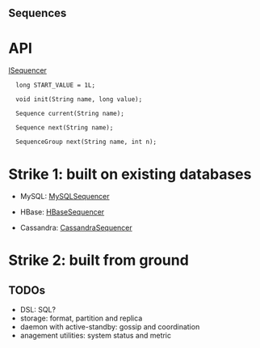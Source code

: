
Sequences
---------

# API

[ISequencer](sequences-api/src/main/java/com/spike/giantdataanalysis/sequences/api/ISequencer.java)

	  long START_VALUE = 1L;
	
	  void init(String name, long value);
	
	  Sequence current(String name);
	
	  Sequence next(String name);
	
	  SequenceGroup next(String name, int n);


# Strike 1: built on existing databases

+ MySQL: [MySQLSequencer](sequences-api-mysql/src/main/java/com/spike/giantdataanalysis/sequences/api/mysql/MySQLSequencer.java)

+ HBase: [HBaseSequencer](sequences-api-hbase/src/main/java/com/spike/giantdataanalysis/sequences/api/hbase/HBaseSequencer.java)

+ Cassandra: [CassandraSequencer](sequences-api-cassandra/src/main/java/com/spike/giantdataanalysis/sequences/api/cassandra/CassandraSequencer.java)

# Strike 2: built from ground

## TODOs

+ DSL: SQL?
+ storage: format, partition and replica
+ daemon with active-standby: gossip and coordination
+ anagement utilities: system status and metric



